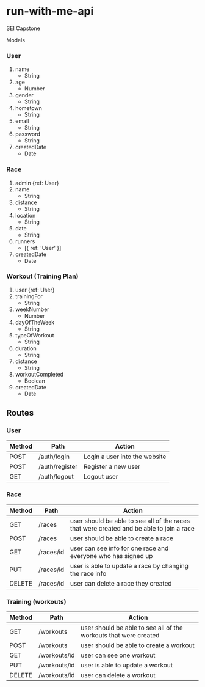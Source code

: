 # run-with-me-api
SEI Capstone 

Models 

### User 
1. name
	* String 
2. age
	* Number
3. gender
	* String
4. hometown
	* String
5. email
	* String
6. password
	* String
7. createdDate
	* Date


### Race 
1. admin {ref: User}
2. name
	* String
3. distance
	* String
4. location
	* String
5. date
	* String
6. runners 
	* [{ ref: 'User' }]
7. createdDate
	* Date


### Workout (Training Plan)
1. user {ref: User}
2. trainingFor 
	* String
3. weekNumber
	* Number
4. dayOfTheWeek
	* String
5. typeOfWorkout
	* String
6. duration
	* String
7. distance
	* String
8. workoutCompleted
	* Boolean
9. createdDate
	* Date




## Routes


### User
| Method | Path | Action|
|--------|------|-------|
| POST | /auth/login | Login a user into the website |
| POST | /auth/register | Register a new user |
| GET | /auth/logout| Logout user |

### Race
| Method | Path | Action|
|--------|------|-------|
| GET | /races | user should be able to see all of the races that were created and be able to join a race|
|POST | /races | user should be able to create a race |
|GET | /races/id | user can see info for one race and everyone who has signed up |
|PUT | /races/id | user is able to update a race by changing the race info |
|DELETE | /races/id | user can delete a race they created |


### Training (workouts)

| Method | Path | Action|
|--------|------|-------|
| GET | /workouts | user should be able to see all of the workouts that were created |
|POST | /workouts | user should be able to create a workout |
|GET | /workouts/id | user can see one workout |
|PUT | /workouts/id | user is able to update a workout |
|DELETE | /workouts/id | user can delete a workout |









